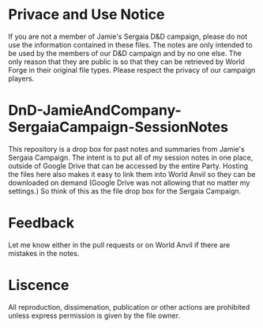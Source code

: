 # Privace and Use Notice
If you are not a member of Jamie's Sergaia D&D campaign, please do not use the information contained in these files. The notes are only intended to be used by the members of our D&D campaign and by no one else. The only reason that they are public is so that they can be retrieved by World Forge in their original file types. Please respect the privacy of our campaign players.

# DnD-JamieAndCompany-SergaiaCampaign-SessionNotes
This repository is a drop box for past notes and summaries from Jamie's Sergaia Campaign. The intent is to put all of my session notes in one place, outside of Google Drive that can be accessed by the entire Party. Hosting the files here also makes it easy to link them into World Anvil so they can be downloaded on demand (Google Drive was not allowing that no matter my settings.) So think of this as the file drop box for the Sergaia Campaign.

# Feedback
Let me know either in the pull requests or on World Anvil if there are mistakes in the notes.

# Liscence
All reproduction, dissimenation, publication or other actions are prohibited unless express permission is given by the file owner.
